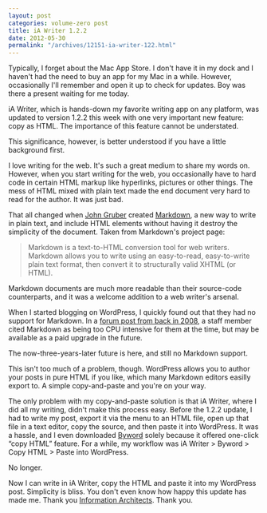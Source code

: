 ```yaml
---
layout: post
categories: volume-zero post
title: iA Writer 1.2.2
date: 2012-05-30
permalink: "/archives/12151-ia-writer-122.html"
---
```



Typically, I forget about the Mac App Store. I don't have it in my dock and I haven't had the need to buy an app for my Mac in a while. However, occasionally I'll remember and open it up to check for updates. Boy was there a present waiting for me today.

iA Writer, which is hands-down my favorite writing app on any platform, was updated to version 1.2.2 this week with one very important new feature: copy as HTML. The importance of this feature cannot be understated.

This significance, however, is better understood if you have a little background first.

I love writing for the web. It's such a great medium to share my words on. However, when you start writing for the web, you occasionally have to hard code in certain HTML markup like hyperlinks, pictures or other things. The mess of HTML mixed with plain text made the end document very hard to read for the author. It was just bad.

That all changed when [John Gruber](http://daringfireball.net/) created [Markdown](http://daringfireball.net/projects/markdown), a new way to write in plain text, and include HTML elements without having it destroy the simplicity of the document. Taken from Markdown's project page:

> Markdown is a text-to-HTML conversion tool for web writers. Markdown allows you to write using an easy-to-read, easy-to-write plain text format, then convert it to structurally valid XHTML (or HTML).

Markdown documents are much more readable than their source-code counterparts, and it was a welcome addition to a web writer's arsenal.

When I started blogging on WordPress, I quickly found out that they had no support for Markdown. In a [forum post from back in 2008](http://en.forums.wordpress.com/topic/markdown?replies=4#post-154702), a staff member cited Markdown as being too CPU intensive for them at the time, but may be available as a paid upgrade in the future.

The now-three-years-later future is here, and still no Markdown support.

This isn't too much of a problem, though. WordPress allows you to author your posts in pure HTML if you like, which many Markdown editors easilly export to. A simple copy-and-paste and you're on your way.

The only problem with my copy-and-paste solution is that iA Writer, where I did all my writing, didn't make this process easy. Before the 1.2.2 update, I had to write my post, export it via the menu to an HTML file, open up that file in a text editor, copy the source, and then paste it into WordPress. It was a hassle, and I even downloaded [Byword](http://bywordapp.com/) solely because it offered one-click “copy HTML” feature. For a while, my workflow was iA Writer > Byword > Copy HTML > Paste into WordPress.

No longer.

Now I can write in iA Writer, copy the HTML and paste it into my WordPress post. Simplicity is bliss. You don't even know how happy this update has made me. Thank you [Information Architects](http://informationarchitects.net/). Thank you.
